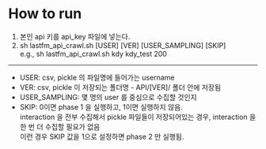 # How to run

1. 본인 api 키를 api_key 파일에 넣는다.
2. sh lastfm_api_crawl.sh [USER] [VER] [USER_SAMPLING] [SKIP]  
e.g., sh lastfm_api_crawl.sh kdy kdy_test 200

---

- USER: csv, pickle 의 파일명에 들어가는 username
- VER: csv, pickle 이 저장되는 폴더명 - API/[VER]/ 폴더 안에 저장됨
- USER_SAMPLING: 몇 명의 user 를 중심으로 수집할 것인지
- SKIP: 0이면 phase 1 을 실행하고, 1이면 실행하지 않음.  
interaction 을 전부 수집해서 pickle 파일들이 저장되어있는 경우, interaction 을 한 번 더 수집할 필요가 없음  
이런 경우 SKIP 값을 1으로 설정하면 phase 2 만 실행됨.
